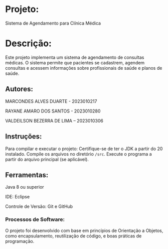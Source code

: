 # Projeto: 
Sistema de Agendamento para Clínica Médica 

# Descrição:
Este projeto implementa um sistema de agendamento de consultas médicas. O sistema permite que pacientes se cadastrem, agendem consultas e acessem informações sobre profissionais de saúde e planos de saúde. 

## Autores:

MARCONDES ALVES DUARTE - 2023010217

RAYANE AMARO DOS SANTOS - 2023010280

VALDEILSON BEZERRA DE LIMA – 2023010306

## Instruções:
Para compilar e executar o projeto: 
Certifique-se de ter o JDK a partir do 20 instalado. 
Compile os arquivos no diretório `/src`. 
Execute o programa a partir do arquivo principal (se aplicável).

## Ferramentas: 
Java 8 ou superior

IDE: Eclipse 

Controle de Versão: Git e GitHub 

### Processos de Software:
O projeto foi desenvolvido com base em princípios de Orientação a Objetos, como encapsulamento, reutilização de código, e boas práticas de programação. 


